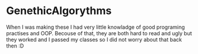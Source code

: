 # GenethicAlgorythms
When I was making these I had very little knowladge of good programing practises and OOP.
Becouse of that, they are both hard to read and ugly but they worked and I passed my classes so I did not worry about that back then :D
